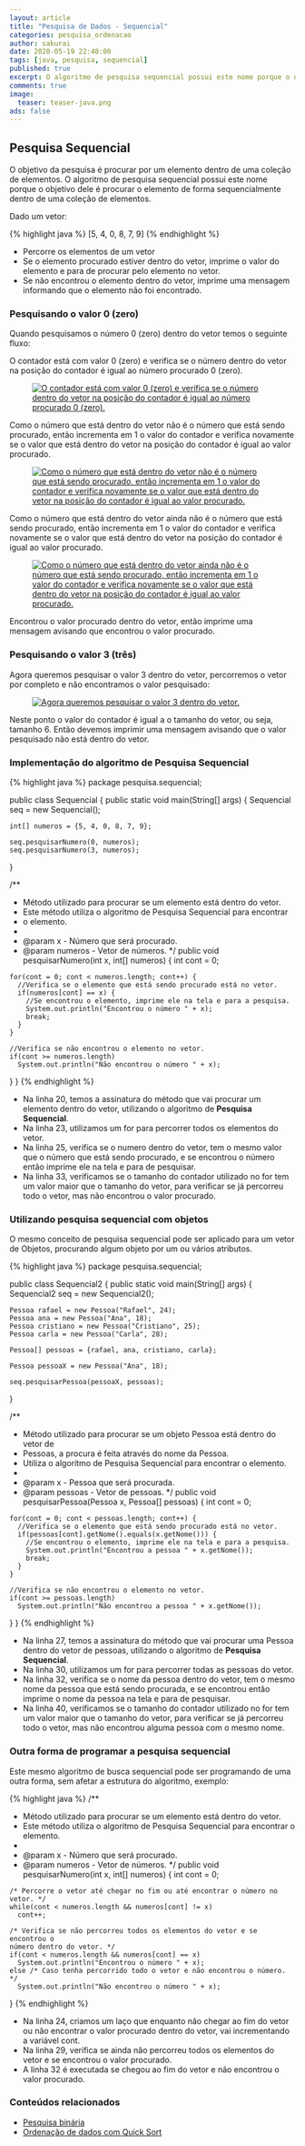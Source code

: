 ```yaml
---
layout: article
title: "Pesquisa de Dados - Sequencial"
categories: pesquisa_ordenacao
author: sakurai
date: 2020-05-19 22:40:00
tags: [java, pesquisa, sequencial]
published: true
excerpt: O algoritmo de pesquisa sequencial possui este nome porque o objetivo dele é procurar o elemento de forma sequencialmente dentro de uma coleção de elementos.
comments: true
image:
  teaser: teaser-java.png
ads: false
---
```


## Pesquisa Sequencial

O objetivo da pesquisa é procurar por um elemento dentro de uma coleção de elementos. O algoritmo de pesquisa sequencial possui este nome porque o objetivo dele é procurar o elemento de forma sequencialmente dentro de uma coleção de elementos.

Dado um vetor:

{% highlight java %}
[5, 4, 0, 8, 7, 9]
{% endhighlight %}

- Percorre os elementos de um vetor
- Se o elemento procurado estiver dentro do vetor, imprime o valor do elemento e para de procurar pelo elemento no vetor.
- Se não encontrou o elemento dentro do vetor, imprime uma mensagem informando que o elemento não foi encontrado.


### Pesquisando o valor 0 (zero)

Quando pesquisamos o número 0 (zero) dentro do vetor temos o seguinte fluxo:

O contador está com valor 0 (zero) e verifica se o número dentro do vetor na posição do contador é igual ao número procurado 0 (zero).

<figure>
    <a href="/images/2020-05-19-pesquisa-sequencial-01.png"><img src="/images/2020-05-19-pesquisa-sequencial-01.png" alt="O contador está com valor 0 (zero) e verifica se o número dentro do vetor na posição do contador é igual ao número procurado 0 (zero)."></a>
</figure>

Como o número que está dentro do vetor não é o número que está sendo procurado, então incrementa em 1 o valor do contador e verifica novamente se o valor que está dentro do vetor na posição do contador é igual ao valor procurado.

<figure>
    <a href="/images/2020-05-19-pesquisa-sequencial-01.png"><img src="/images/2020-05-19-pesquisa-sequencial-01.png" alt="Como o número que está dentro do vetor não é o número que está sendo procurado, então incrementa em 1 o valor do contador e verifica novamente se o valor que está dentro do vetor na posição do contador é igual ao valor procurado."></a>
</figure>

Como o número que está dentro do vetor ainda não é o número que está sendo procurado, então incrementa em 1 o valor do contador e verifica novamente se o valor que está dentro do vetor na posição do contador é igual ao valor procurado.

<figure>
    <a href="/images/2020-05-19-pesquisa-sequencial-03.png"><img src="/images/2020-05-19-pesquisa-sequencial-03.png" alt="Como o número que está dentro do vetor ainda não é o número que está sendo procurado, então incrementa em 1 o valor do contador e verifica novamente se o valor que está dentro do vetor na posição do contador é igual ao valor procurado."></a>
</figure>
	
Encontrou o valor procurado dentro do vetor, então imprime uma mensagem avisando que encontrou o valor procurado.


### Pesquisando o valor 3 (três)

Agora queremos pesquisar o valor 3 dentro do vetor, percorremos o vetor por completo e não encontramos o valor pesquisado:

<figure>
    <a href="/images/2020-05-19-pesquisa-sequencial-04.png"><img src="/images/2020-05-19-pesquisa-sequencial-04.png" alt="Agora queremos pesquisar o valor 3 dentro do vetor."></a>
</figure>

Neste ponto o valor do contador é igual a o tamanho do vetor, ou seja, tamanho 6. Então devemos imprimir uma mensagem avisando que o valor pesquisado não está dentro do vetor.


### Implementação do algoritmo de Pesquisa Sequencial

{% highlight java %}
package pesquisa.sequencial;

public class Sequencial {
  public static void main(String[] args) {
    Sequencial seq = new Sequencial();
    
    int[] numeros = {5, 4, 0, 8, 7, 9};
    
    seq.pesquisarNumero(0, numeros);
    seq.pesquisarNumero(3, numeros);
  }
  
  /**
   * Método utilizado para procurar se um elemento está dentro do vetor.
   * Este método utiliza o algoritmo de Pesquisa Sequencial para encontrar
   * o elemento.
   * 
   * @param x    - Número que será procurado. 
   * @param numeros - Vetor de números.
   */
  public void pesquisarNumero(int x, int[] numeros) {
    int cont = 0;
    
    for(cont = 0; cont < numeros.length; cont++) {
      //Verifica se o elemento que está sendo procurado está no vetor.
      if(numeros[cont] == x) {
        //Se encontrou o elemento, imprime ele na tela e para a pesquisa.
        System.out.println("Encontrou o número " + x);
        break;
      }
    }
    
    //Verifica se não encontrou o elemento no vetor.
    if(cont >= numeros.length)
      System.out.println("Não encontrou o número " + x);
  }
}
{% endhighlight %}

- Na linha 20, temos a assinatura do método que vai procurar um elemento dentro do vetor, utilizando o algoritmo de **Pesquisa Sequencial**.
- Na linha 23, utilizamos um for para percorrer todos os elementos do vetor.
- Na linha 25, verifica se o numero dentro do vetor, tem o mesmo valor que o número que está sendo procurado, e se encontrou o número então imprime ele na tela e para de pesquisar.
- Na linha 33, verificamos se o tamanho do contador utilizado no for tem um valor maior que o tamanho do vetor, para verificar se já percorreu todo o vetor, mas não encontrou o valor procurado.


### Utilizando pesquisa sequencial com objetos

O mesmo conceito de pesquisa sequencial pode ser aplicado para um vetor de Objetos, procurando algum objeto por um ou vários atributos.

{% highlight java %}
package pesquisa.sequencial;

public class Sequencial2 {
  public static void main(String[] args) {
    Sequencial2 seq = new Sequencial2();
    
    Pessoa rafael = new Pessoa("Rafael", 24);
    Pessoa ana = new Pessoa("Ana", 18);
    Pessoa cristiano = new Pessoa("Cristiano", 25);
    Pessoa carla = new Pessoa("Carla", 28);
    
    Pessoa[] pessoas = {rafael, ana, cristiano, carla};
    
    Pessoa pessoaX = new Pessoa("Ana", 18);
    
    seq.pesquisarPessoa(pessoaX, pessoas);
  }
  
  /**
   * Método utilizado para procurar se um objeto Pessoa está dentro do vetor de
   * Pessoas, a procura é feita através do nome da Pessoa.
   * Utiliza o algoritmo de Pesquisa Sequencial para encontrar o elemento.
   * 
   * @param x    - Pessoa que será procurada. 
   * @param pessoas - Vetor de pessoas.
   */
  public void pesquisarPessoa(Pessoa x, Pessoa[] pessoas) {
    int cont = 0;
    
    for(cont = 0; cont < pessoas.length; cont++) {
      //Verifica se o elemento que está sendo procurado está no vetor.
      if(pessoas[cont].getNome().equals(x.getNome())) {
        //Se encontrou o elemento, imprime ele na tela e para a pesquisa.
        System.out.println("Encontrou a pessoa " + x.getNome());
        break;
      }
    }
    
    //Verifica se não encontrou o elemento no vetor.
    if(cont >= pessoas.length)
      System.out.println("Não encontrou a pessoa " + x.getNome());
  }
}
{% endhighlight %}

- Na linha 27, temos a assinatura do método que vai procurar uma Pessoa dentro do vetor de pessoas, utilizando o algoritmo de **Pesquisa Sequencial**.
- Na linha 30, utilizamos um for para percorrer todas as pessoas do vetor.
- Na linha 32, verifica se o nome da pessoa dentro do vetor, tem o mesmo nome  da pessoa que está sendo procurada, e se encontrou então imprime o nome da pessoa na tela e para de pesquisar.
- Na linha 40, verificamos se o tamanho do contador utilizado no for tem um valor maior que o tamanho do vetor, para verificar se já percorreu todo o vetor, mas não encontrou alguma pessoa com o mesmo nome.


### Outra forma de programar a pesquisa sequencial

Este mesmo algoritmo de busca sequencial pode ser programando de uma outra forma, sem afetar a estrutura do algoritmo, exemplo:

{% highlight java %}
  /**
   * Método utilizado para procurar se um elemento está dentro do vetor.
   * Este método utiliza o algoritmo de Pesquisa Sequencial para encontrar o elemento.
   * 
   * @param x    - Número que será procurado. 
   * @param numeros - Vetor de números.
   */
  public void pesquisarNumero(int x, int[] numeros) {
    int cont = 0;
    
    /* Percorre o vetor até chegar no fim ou até encontrar o número no vetor. */
    while(cont < numeros.length && numeros[cont] != x)
      cont++;
    
    /* Verifica se não percorreu todos os elementos do vetor e se encontrou o 
    número dentro do vetor. */
    if(cont < numeros.length && numeros[cont] == x)
      System.out.println("Encontrou o número " + x);
    else /* Caso tenha percorrido todo o vetor e não encontrou o número. */
      System.out.println("Não encontrou o número " + x);
  }
{% endhighlight %}

- Na linha 24, criamos um laço que enquanto não chegar ao fim do vetor ou não encontrar o valor procurado dentro do vetor, vai incrementando a variável cont.
- Na linha 29, verifica se ainda não percorreu todos os elementos do vetor e se encontrou o valor procurado.
- A linha 32 é executada se chegou ao fim do vetor e não encontrou o valor procurado.


### Conteúdos relacionados

- [Pesquisa binária](http://www.universidadejava.com.br/pesquisa_ordenacao/pesquisa-binaria/)
- [Ordenação de dados com Quick Sort](http://www.universidadejava.com.br/pesquisa_ordenacao/quick-sort/)